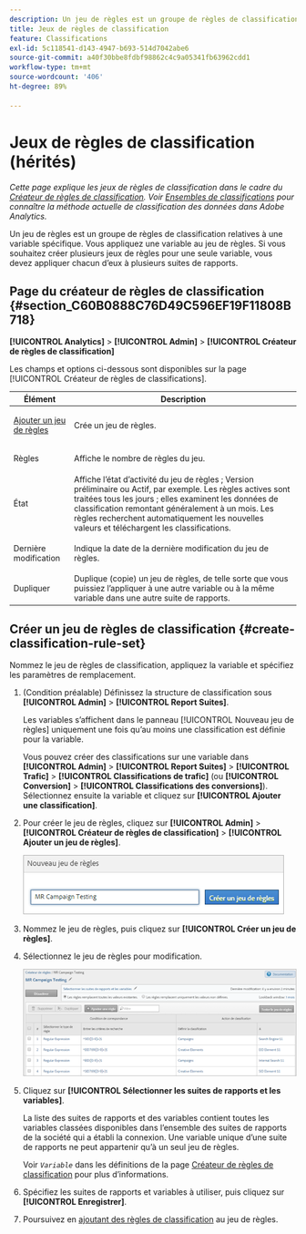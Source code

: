 ```yaml
---
description: Un jeu de règles est un groupe de règles de classification relatives à une variable spécifique. Vous appliquez une variable au jeu de règles. Si vous souhaitez créer plusieurs jeux de règles pour une seule variable, vous devez appliquer chacun d’eux à plusieurs suites de rapports.
title: Jeux de règles de classification
feature: Classifications
exl-id: 5c118541-d143-4947-b693-514d7042abe6
source-git-commit: a40f30bbe8fdbf98862c4c9a05341fb63962cdd1
workflow-type: tm+mt
source-wordcount: '406'
ht-degree: 89%

---
```


# Jeux de règles de classification (hérités)

*Cette page explique les jeux de règles de classification dans le cadre du [Créateur de règles de classification](classification-rule-builder.md). Voir [Ensembles de classifications](../sets/overview.md) pour connaître la méthode actuelle de classification des données dans Adobe Analytics.*

Un jeu de règles est un groupe de règles de classification relatives à une variable spécifique. Vous appliquez une variable au jeu de règles. Si vous souhaitez créer plusieurs jeux de règles pour une seule variable, vous devez appliquer chacun d’eux à plusieurs suites de rapports.

## Page du créateur de règles de classification {#section_C60B0888C76D49C596EF19F11808B718}

**[!UICONTROL Analytics]** > **[!UICONTROL Admin]** > **[!UICONTROL Créateur de règles de classification]**

Les champs et options ci-dessous sont disponibles sur la page [!UICONTROL Créateur de règles de classifications].

<table id="table_A5D92409969747E39E041216A5AA32CD"> 
 <thead> 
  <tr> 
   <th colname="col1" class="entry"> Élément </th> 
   <th colname="col2" class="entry"> Description </th> 
  </tr> 
 </thead>
 <tbody> 
  <tr> 
   <td colname="col1"> <p><a href="/help/components/classifications/crb/classification-rule-set.md"  > Ajouter un jeu de règles</a> </p> </td> 
   <td colname="col2"> <p>Crée un jeu de règles. </p> </td> 
  </tr> 
  <tr> 
   <td colname="col1"> <p>Règles </p> </td> 
   <td colname="col2"> Affiche le nombre de règles du jeu. </td> 
  </tr> 
  <tr> 
   <td colname="col1"> <p>État </p> </td> 
   <td colname="col2"> Affiche l’état d’activité du jeu de règles ; Version préliminaire ou Actif, par exemple. Les règles actives sont traitées tous les jours ; elles examinent les données de classification remontant généralement à un mois. Les règles recherchent automatiquement les nouvelles valeurs et téléchargent les classifications. </td> 
  </tr> 
  <tr> 
   <td colname="col1"> <p>Dernière modification </p> </td> 
   <td colname="col2"> Indique la date de la dernière modification du jeu de règles. </td> 
  </tr> 
  <tr> 
   <td colname="col1"> <p>Dupliquer </p> </td> 
   <td colname="col2"> Duplique (copie) un jeu de règles, de telle sorte que vous puissiez l’appliquer à une autre variable ou à la même variable dans une autre suite de rapports. </td> 
  </tr> 
 </tbody> 
</table>

## Créer un jeu de règles de classification {#create-classification-rule-set}

Nommez le jeu de règles de classification, appliquez la variable et spécifiez les paramètres de remplacement.

1. (Condition préalable) Définissez la structure de classification sous **[!UICONTROL Admin]** > **[!UICONTROL Report Suites]**.

   Les variables s’affichent dans le panneau [!UICONTROL Nouveau jeu de règles] uniquement une fois qu’au moins une classification est définie pour la variable.

   Vous pouvez créer des classifications sur une variable dans **[!UICONTROL Admin]** > **[!UICONTROL Report Suites]** > **[!UICONTROL Trafic]** > **[!UICONTROL Classifications de trafic]** (ou **[!UICONTROL Conversion]** > **[!UICONTROL Classifications des conversions]**). Sélectionnez ensuite la variable et cliquez sur **[!UICONTROL Ajouter une classification]**.

1. Pour créer le jeu de règles, cliquez sur **[!UICONTROL Admin]** > **[!UICONTROL Créateur de règles de classification]** > **[!UICONTROL Ajouter un jeu de règles]**.

   ![](assets/new_rule_set.png)

1. Nommez le jeu de règles, puis cliquez sur **[!UICONTROL Créer un jeu de règles]**.
1. Sélectionnez le jeu de règles pour modification.

   ![](assets/classification_rules_page.png)

1. Cliquez sur **[!UICONTROL Sélectionner les suites de rapports et les variables]**.

   La liste des suites de rapports et des variables contient toutes les variables classées disponibles dans l’ensemble des suites de rapports de la société qui a établi la connexion. Une variable unique d’une suite de rapports ne peut appartenir qu’à un seul jeu de règles.

   Voir *`Variable`* dans les définitions de la page [Créateur de règles de classification](/help/components/classifications/crb/classification-rule-definitions.md) pour plus d’informations.
1. Spécifiez les suites de rapports et variables à utiliser, puis cliquez sur **[!UICONTROL Enregistrer]**.
1. Poursuivez en [ajoutant des règles de classification](/help/components/classifications/crb/classification-rule-set.md) au jeu de règles.
